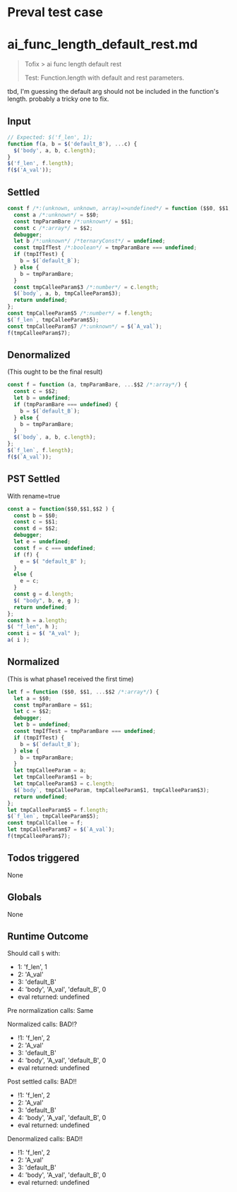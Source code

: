 # Preval test case

# ai_func_length_default_rest.md

> Tofix > ai func length default rest
>
> Test: Function.length with default and rest parameters.

tbd, I'm guessing the default arg should not be included in the function's length. probably a tricky one to fix.

## Input

`````js filename=intro
// Expected: $('f_len', 1);
function f(a, b = $('default_B'), ...c) {
  $('body', a, b, c.length);
}
$('f_len', f.length);
f($('A_val'));
`````


## Settled


`````js filename=intro
const f /*:(unknown, unknown, array)=>undefined*/ = function ($$0, $$1, ...$$2 /*:array*/) {
  const a /*:unknown*/ = $$0;
  const tmpParamBare /*:unknown*/ = $$1;
  const c /*:array*/ = $$2;
  debugger;
  let b /*:unknown*/ /*ternaryConst*/ = undefined;
  const tmpIfTest /*:boolean*/ = tmpParamBare === undefined;
  if (tmpIfTest) {
    b = $(`default_B`);
  } else {
    b = tmpParamBare;
  }
  const tmpCalleeParam$3 /*:number*/ = c.length;
  $(`body`, a, b, tmpCalleeParam$3);
  return undefined;
};
const tmpCalleeParam$5 /*:number*/ = f.length;
$(`f_len`, tmpCalleeParam$5);
const tmpCalleeParam$7 /*:unknown*/ = $(`A_val`);
f(tmpCalleeParam$7);
`````


## Denormalized
(This ought to be the final result)

`````js filename=intro
const f = function (a, tmpParamBare, ...$$2 /*:array*/) {
  const c = $$2;
  let b = undefined;
  if (tmpParamBare === undefined) {
    b = $(`default_B`);
  } else {
    b = tmpParamBare;
  }
  $(`body`, a, b, c.length);
};
$(`f_len`, f.length);
f($(`A_val`));
`````


## PST Settled
With rename=true

`````js filename=intro
const a = function($$0,$$1,$$2 ) {
  const b = $$0;
  const c = $$1;
  const d = $$2;
  debugger;
  let e = undefined;
  const f = c === undefined;
  if (f) {
    e = $( "default_B" );
  }
  else {
    e = c;
  }
  const g = d.length;
  $( "body", b, e, g );
  return undefined;
};
const h = a.length;
$( "f_len", h );
const i = $( "A_val" );
a( i );
`````


## Normalized
(This is what phase1 received the first time)

`````js filename=intro
let f = function ($$0, $$1, ...$$2 /*:array*/) {
  let a = $$0;
  const tmpParamBare = $$1;
  let c = $$2;
  debugger;
  let b = undefined;
  const tmpIfTest = tmpParamBare === undefined;
  if (tmpIfTest) {
    b = $(`default_B`);
  } else {
    b = tmpParamBare;
  }
  let tmpCalleeParam = a;
  let tmpCalleeParam$1 = b;
  let tmpCalleeParam$3 = c.length;
  $(`body`, tmpCalleeParam, tmpCalleeParam$1, tmpCalleeParam$3);
  return undefined;
};
let tmpCalleeParam$5 = f.length;
$(`f_len`, tmpCalleeParam$5);
const tmpCallCallee = f;
let tmpCalleeParam$7 = $(`A_val`);
f(tmpCalleeParam$7);
`````


## Todos triggered


None


## Globals


None


## Runtime Outcome


Should call `$` with:
 - 1: 'f_len', 1
 - 2: 'A_val'
 - 3: 'default_B'
 - 4: 'body', 'A_val', 'default_B', 0
 - eval returned: undefined

Pre normalization calls: Same

Normalized calls: BAD!?
 - !1: 'f_len', 2
 -  2: 'A_val'
 -  3: 'default_B'
 -  4: 'body', 'A_val', 'default_B', 0
 -  eval returned: undefined

Post settled calls: BAD!!
 - !1: 'f_len', 2
 -  2: 'A_val'
 -  3: 'default_B'
 -  4: 'body', 'A_val', 'default_B', 0
 -  eval returned: undefined

Denormalized calls: BAD!!
 - !1: 'f_len', 2
 -  2: 'A_val'
 -  3: 'default_B'
 -  4: 'body', 'A_val', 'default_B', 0
 -  eval returned: undefined
